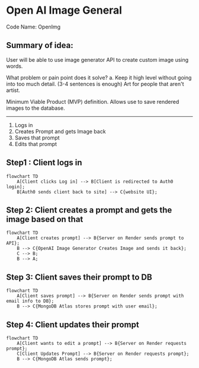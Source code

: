 # Open AI Image General

Code Name: OpenImg

## Summary of idea:

User will be able to use image generator API to create custom image using words.

What problem or pain point does it solve? a. Keep it high level without going into too much detail. (3-4 sentences is enough)
Art for people that aren't artist.

Minimum Viable Product (MVP) definition. 
Allows use to save rendered images to the database.

-------------------------------------------------------------------------------------------------------------------------------------------------


1. Logs in
2. Creates Prompt and gets Image back
3. Saves that prompt 
4. Edits that prompt
## Step1 : Client logs in
```mermaid
flowchart TD
    A[Client clicks Log in] --> B[Client is redirected to Auth0 login];
    B[Auth0 sends client back to site] --> C{website UI};
```
## Step 2: Client creates a prompt and gets the image based on that
```mermaid
flowchart TD
    A[Client creates prompt] --> B{Server on Render sends prompt to API};
    B --> C{OpenAI Image Generator Creates Image and sends it back};
    C --> B;
    B --> A;
```
## Step 3: Client saves their prompt to DB
```mermaid
flowchart TD
    A[Client saves prompt] --> B{Server on Render sends prompt with email info to DB};
    B --> C{MongoDB Atlas stores prompt with user email};
```
## Step 4: Client updates their prompt
```mermaid
flowchart TD
    A[Client wants to edit a prompt] --> B{Server on Render requests prompt};
    C[Client Updates Prompt] --> B{Server on Render requests prompt};
    B --> C{MongoDB Atlas sends prompt};
```
